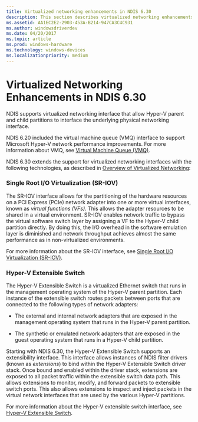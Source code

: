 ```yaml
---
title: Virtualized networking enhancements in NDIS 6.30
description: This section describes virtualized networking enhancements in NDIS 6.30
ms.assetid: AA1EC2E2-2903-453A-B214-947CA3C4C931
ms.author: windowsdriverdev
ms.date: 04/20/2017
ms.topic: article
ms.prod: windows-hardware
ms.technology: windows-devices
ms.localizationpriority: medium
---
```


# Virtualized Networking Enhancements in NDIS 6.30


NDIS supports virtualized networking interface that allow Hyper-V parent and child partitions to interface the underlying physical networking interface.

NDIS 6.20 included the virtual machine queue (VMQ) interface to support Microsoft Hyper-V network performance improvements. For more information about VMQ, see [Virtual Machine Queue (VMQ)](virtual-machine-queue--vmq-.md).

NDIS 6.30 extends the support for virtualized networking interfaces with the following technologies, as described in [Overview of Virtualized Networking](overview-of-virtualized-networking.md):

### Single Root I/O Virtualization (SR-IOV)

The SR-IOV interface allows for the partitioning of the hardware resources on a PCI Express (PCIe) network adapter into one or more virtual interfaces, known as *virtual functions (VFs)*. This allows the adapter resources to be shared in a virtual environment. SR-IOV enables network traffic to bypass the virtual software switch layer by assigning a VF to the Hyper-V child partition directly. By doing this, the I/O overhead in the software emulation layer is diminished and network throughput achieves almost the same performance as in non-virtualized environments.

For more information about the SR-IOV interface, see [Single Root I/O Virtualization (SR-IOV)](single-root-i-o-virtualization--sr-iov-.md).

### Hyper-V Extensible Switch

The Hyper-V Extensible Switch is a virtualized Ethernet switch that runs in the management operating system of the Hyper-V parent partition. Each instance of the extensible switch routes packets between ports that are connected to the following types of network adapters:

-   The external and internal network adapters that are exposed in the management operating system that runs in the Hyper-V parent partition.

-   The synthetic or emulated network adapters that are exposed in the guest operating system that runs in a Hyper-V child partition.

Starting with NDIS 6.30, the Hyper-V Extensible Switch supports an extensibility interface. This interface allows instances of NDIS filter drivers (known as *extensions*) to bind within the Hyper-V Extensible Switch driver stack. Once bound and enabled within the driver stack, extensions are exposed to all packet traffic within the extensible switch data path. This allows extensions to monitor, modify, and forward packets to extensible switch ports. This also allows extensions to inspect and inject packets in the virtual network interfaces that are used by the various Hyper-V partitions.

For more information about the Hyper-V extensible switch interface, see [Hyper-V Extensible Switch](hyper-v-extensible-switch.md).

 

 





